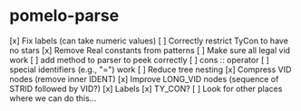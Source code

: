 # pomelo-parse

[x] Fix labels (can take numeric values)
[ ] Correctly restrict TyCon to have no stars
[x] Remove Real constants from patterns
[ ] Make sure all legal vid work 
    [ ] add method to parser to peek correctly
    [ ] cons :: operator
    [ ] special identifiers (e.g., "=") work
[ ] Reduce tree nesting
    [x] Compress VID nodes (remove inner IDENT)
    [x] Improve LONG_VID nodes (sequence of STRID followed by VID?) 
    [x] Labels 
    [x] TY_CON? 
    [ ] Look for other places where we can do this...
